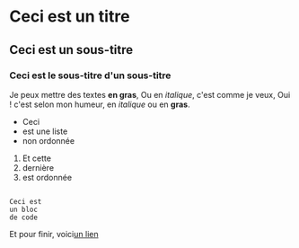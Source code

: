 # Ceci est un titre
## Ceci est un sous-titre
### Ceci est le sous-titre d'un sous-titre 

Je peux mettre des textes **en gras**,
Ou en *italique*, c'est comme je veux,
Oui ! c'est selon mon humeur, en *italique* ou en **gras**.

- Ceci
- est une liste
- non ordonnée

1. Et cette
2. dernière 
3. est ordonnée

```

Ceci est 
un bloc 
de code
```

Et pour finir, voici[un lien](https://www.wikipedia.org/)

